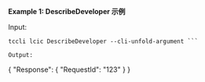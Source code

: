 **Example 1: DescribeDeveloper 示例**



Input: 

```
tccli lcic DescribeDeveloper --cli-unfold-argument ```

Output: 
```
{
    "Response": {
        "RequestId": "123"
    }
}
```

